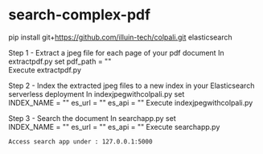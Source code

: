 # search-complex-pdf

pip install git+https://github.com/illuin-tech/colpali.git elasticsearch

Step 1 - Extract a jpeg file for each page of your pdf document
    In extractpdf.py set pdf_path = "<PDF path and filename>"    
    Execute extractpdf.py

Step 2 - Index the extracted jpeg files to a new index in your Elasticsearch serverless deployment
    In indexjpegwithcolpali.py set   
        INDEX_NAME = "<index>"
        es_url = "<url>"
        es_api = "<api>"
    Execute indexjpegwithcolpali.py

Step 3 - Search the document
    In searchapp.py set   
        INDEX_NAME = "<index>"
        es_url = "<url>"
        es_api = "<api>"
    Execute searchapp.py

    Access search app under : 127.0.0.1:5000
